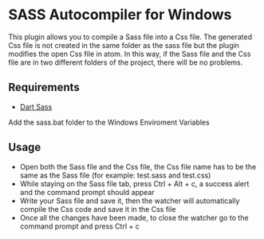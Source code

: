 # SASS Autocompiler for Windows
 
This plugin allows you to compile a Sass file into a Css file.
The generated Css file is not created in the same folder as the sass file but the plugin modifies the open Css file in atom.
In this way, if the Sass file and the Css file are in two different folders of the project, there will be no problems.

## Requirements
- <a href="https://github.com/sass/dart-sass">Dart Sass</a>

Add the sass.bat folder to the Windows Enviroment Variables

## Usage

- Open both the Sass file and the Css file, the Css file name has to be the same as the Sass file (for example: test.sass and test.css)
- While staying on the Sass file tab, press Ctrl + Alt + c, a success alert and the command prompt should appear
- Write your Sass file and save it, then the watcher will automatically compile the Css code and save it in the Css file
- Once all the changes have been made, to close the watcher go to the command prompt and press Ctrl + c